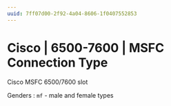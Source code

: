 ```yaml
---
uuid: 7ff07d00-2f92-4a04-8606-1f0407552853
---
```

# Cisco | 6500-7600 | MSFC Connection Type

Cisco MSFC 6500/7600 slot

Genders
: `mf` - male and female types

